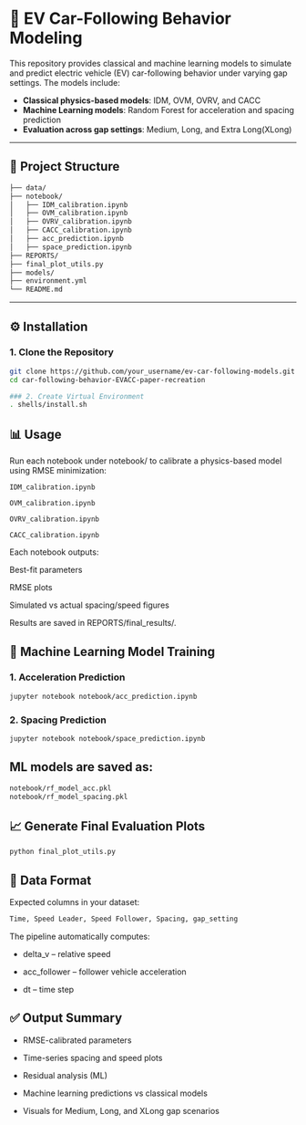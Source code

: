 # 🚗 EV Car-Following Behavior Modeling

This repository provides classical and machine learning models to simulate and predict electric vehicle (EV) car-following behavior under varying gap settings. The models include:

- **Classical physics-based models**: IDM, OVM, OVRV, and CACC
- **Machine Learning models**: Random Forest for acceleration and spacing prediction
- **Evaluation across gap settings**: Medium, Long, and Extra Long(XLong)

---

## 📁 Project Structure

```bash
├── data/
├── notebook/
│   ├── IDM_calibration.ipynb
│   ├── OVM_calibration.ipynb
│   ├── OVRV_calibration.ipynb
│   ├── CACC_calibration.ipynb
│   ├── acc_prediction.ipynb
│   ├── space_prediction.ipynb
├── REPORTS/
├── final_plot_utils.py 
├── models/
├── environment.yml
└── README.md

```


---

## ⚙️ Installation

### 1. Clone the Repository

```bash
git clone https://github.com/your_username/ev-car-following-models.git
cd car-following-behavior-EVACC-paper-recreation

### 2. Create Virtual Environment
. shells/install.sh
````
## 📊 Usage

Run each notebook under notebook/ to calibrate a physics-based model using RMSE minimization:

```IDM_calibration.ipynb```

```OVM_calibration.ipynb```

```OVRV_calibration.ipynb```

```CACC_calibration.ipynb```

Each notebook outputs:

Best-fit parameters

RMSE plots

Simulated vs actual spacing/speed figures

Results are saved in REPORTS/final_results/.

## 🤖 Machine Learning Model Training
### 1. Acceleration Prediction
```bash
jupyter notebook notebook/acc_prediction.ipynb
```
### 2. Spacing Prediction
```bash
jupyter notebook notebook/space_prediction.ipynb
```
## ML models are saved as:
```bash
notebook/rf_model_acc.pkl
notebook/rf_model_spacing.pkl
```
## 📈 Generate Final Evaluation Plots
```bash
python final_plot_utils.py
```
## 📁 Data Format
Expected columns in your dataset:
```bash
Time, Speed Leader, Speed Follower, Spacing, gap_setting
```
The pipeline automatically computes:

- delta_v – relative speed

- acc_follower – follower vehicle acceleration

- dt – time step

## ✅ Output Summary
- RMSE-calibrated parameters

- Time-series spacing and speed plots

- Residual analysis (ML)

- Machine learning predictions vs classical models

- Visuals for Medium, Long, and XLong gap scenarios
